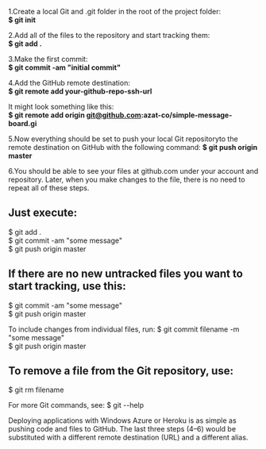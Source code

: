 
1.Create a local Git and .git folder in the root of the project folder:  
**$ git init**

2.Add all of the files to the repository and start tracking them:  
**$ git add .**

3.Make the first commit:  
**$ git commit -am "initial commit"**

4.Add the GitHub remote destination:   
**$ git remote add your-github-repo-ssh-url**

It might look something like this:   
**$ git remote add origin git@github.com:azat-co/simple-message-board.gi**

5.Now everything should be set to push your local Git repositoryto the remote destination on GitHub with the following command:
**$ git push origin master**  

6.You should be able to see your files at github.com under your account and repository.
Later, when you make changes to the file, there is no need to repeat all of these steps.

## Just execute:   
$ git add .   
$ git commit -am "some message"   
$ git push origin master   

## If there are no new untracked files you want to start tracking, use this:
$ git commit -am "some message"   
$ git push origin master  

To include changes from individual files, run:
$ git commit filename -m "some message"   
$ git push origin master   

## To remove a file from the Git repository, use:
$ git rm filename   

For more Git commands, see:
$ git --help   

Deploying applications with Windows Azure or Heroku is as simple as pushing code
and files to GitHub. The last three steps (4–6) would be substituted with a different remote
destination (URL) and a different alias.
